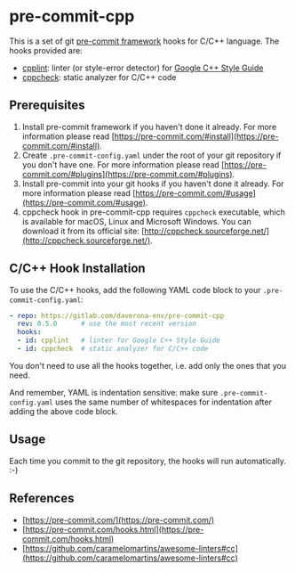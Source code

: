 # pre-commit-cpp

This is a set of git [pre-commit framework](https://pre-commit.com/) hooks for 
C/C++ language. The hooks provided are:

* [cpplint](https://github.com/cpplint/cpplint): linter 
(or style-error detector) for 
[Google C++ Style Guide](http://google.github.io/styleguide/cppguide.html)
* [cppcheck](http://cppcheck.sourceforge.net/): static analyzer for C/C++ code

## Prerequisites

1. Install pre-commit framework if you haven't done it already.  For more 
information please read
[https://pre-commit.com/#install](https://pre-commit.com/#install).
2. Create `.pre-commit-config.yaml` under the root of your git repository if you
don't have one.  For more information please read
[https://pre-commit.com/#plugins](https://pre-commit.com/#plugins).
3. Install pre-commit into your git hooks if you haven't done it already. For 
more information please read 
[https://pre-commit.com/#usage](https://pre-commit.com/#usage).
4. cppcheck hook in pre-commit-cpp requires `cppcheck` executable, which is 
available for macOS, Linux and Microsoft Windows. You can download it from its 
official site: 
[http://cppcheck.sourceforge.net/](http://cppcheck.sourceforge.net/).

## C/C++ Hook Installation

To use the C/C++ hooks, add the following YAML code block to your 
`.pre-commit-config.yaml`:

```yaml
- repo: https://gitlab.com/daverona-env/pre-commit-cpp
  rev: 0.5.0      # use the most recent version
  hooks:
  - id: cpplint   # linter for Google C++ Style Guide
  - id: cppcheck  # static analyzer for C/C++ code
```

You don't need to use all the hooks together, i.e.
add only the ones that you need.

And remember, YAML is indentation sensitive: make sure `.pre-commit-config.yaml` 
uses the same number of whitespaces for indentation after adding the above code 
block.

## Usage

Each time you commit to the git repository, the hooks will run automatically. 
:-)

## References

* [https://pre-commit.com/](https://pre-commit.com/)
* [https://pre-commit.com/hooks.html](https://pre-commit.com/hooks.html)
* [https://github.com/caramelomartins/awesome-linters#cc](https://github.com/caramelomartins/awesome-linters#cc)
